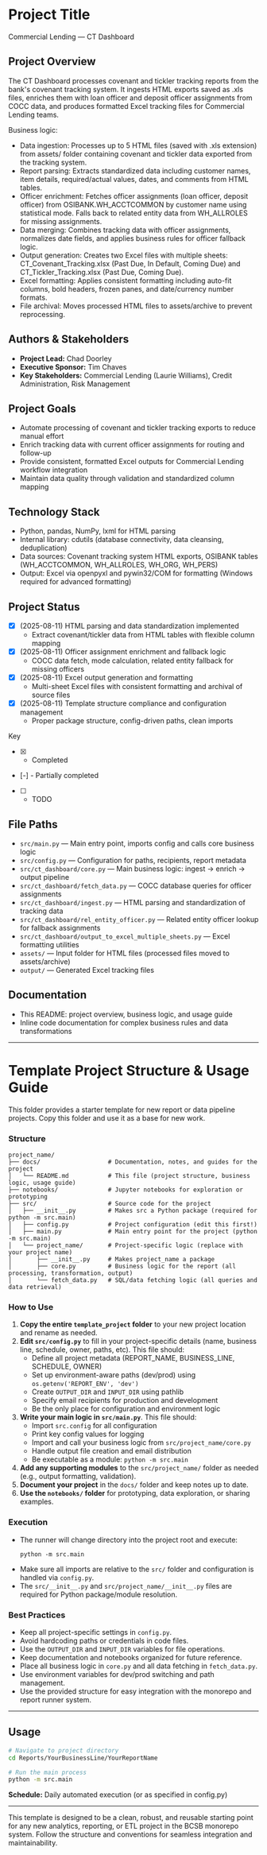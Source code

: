 # Project Title

Commercial Lending — CT Dashboard

## Project Overview

The CT Dashboard processes covenant and tickler tracking reports from the bank's covenant tracking system. It ingests HTML exports saved as .xls files, enriches them with loan officer and deposit officer assignments from COCC data, and produces formatted Excel tracking files for Commercial Lending teams.

Business logic:
- Data ingestion: Processes up to 5 HTML files (saved with .xls extension) from assets/ folder containing covenant and tickler data exported from the tracking system.
- Report parsing: Extracts standardized data including customer names, item details, required/actual values, dates, and comments from HTML tables.
- Officer enrichment: Fetches officer assignments (loan officer, deposit officer) from OSIBANK.WH_ACCTCOMMON by customer name using statistical mode. Falls back to related entity data from WH_ALLROLES for missing assignments.
- Data merging: Combines tracking data with officer assignments, normalizes date fields, and applies business rules for officer fallback logic.
- Output generation: Creates two Excel files with multiple sheets: CT_Covenant_Tracking.xlsx (Past Due, In Default, Coming Due) and CT_Tickler_Tracking.xlsx (Past Due, Coming Due).
- Excel formatting: Applies consistent formatting including auto-fit columns, bold headers, frozen panes, and date/currency number formats.
- File archival: Moves processed HTML files to assets/archive to prevent reprocessing.

## Authors & Stakeholders
- **Project Lead:** Chad Doorley
- **Executive Sponsor:** Tim Chaves
- **Key Stakeholders:** Commercial Lending (Laurie Williams), Credit Administration, Risk Management

## Project Goals
- Automate processing of covenant and tickler tracking exports to reduce manual effort
- Enrich tracking data with current officer assignments for routing and follow-up
- Provide consistent, formatted Excel outputs for Commercial Lending workflow integration
- Maintain data quality through validation and standardized column mapping

## Technology Stack
- Python, pandas, NumPy, lxml for HTML parsing
- Internal library: cdutils (database connectivity, data cleansing, deduplication)
- Data sources: Covenant tracking system HTML exports, OSIBANK tables (WH_ACCTCOMMON, WH_ALLROLES, WH_ORG, WH_PERS)
- Output: Excel via openpyxl and pywin32/COM for formatting (Windows required for advanced formatting)

## Project Status
- [x] (2025-08-11) HTML parsing and data standardization implemented
   - Extract covenant/tickler data from HTML tables with flexible column mapping
- [x] (2025-08-11) Officer assignment enrichment and fallback logic
   - COCC data fetch, mode calculation, related entity fallback for missing officers
- [x] (2025-08-11) Excel output generation and formatting
   - Multi-sheet Excel files with consistent formatting and archival of source files
- [x] (2025-08-11) Template structure compliance and configuration management
   - Proper package structure, config-driven paths, clean imports

Key
- [x] - Completed
- [-] - Partially completed 
- [ ] - TODO

## File Paths
- `src/main.py` — Main entry point, imports config and calls core business logic
- `src/config.py` — Configuration for paths, recipients, report metadata
- `src/ct_dashboard/core.py` — Main business logic: ingest → enrich → output pipeline
- `src/ct_dashboard/fetch_data.py` — COCC database queries for officer assignments
- `src/ct_dashboard/ingest.py` — HTML parsing and standardization of tracking data
- `src/ct_dashboard/rel_entity_officer.py` — Related entity officer lookup for fallback assignments
- `src/ct_dashboard/output_to_excel_multiple_sheets.py` — Excel formatting utilities
- `assets/` — Input folder for HTML files (processed files moved to assets/archive)
- `output/` — Generated Excel tracking files

## Documentation
- This README: project overview, business logic, and usage guide
- Inline code documentation for complex business rules and data transformations

---

# Template Project Structure & Usage Guide

This folder provides a starter template for new report or data pipeline projects. Copy this folder and use it as a base for new work.

### Structure
```
project_name/
├── docs/                   # Documentation, notes, and guides for the project
│   └── README.md           # This file (project structure, business logic, usage guide)
├── notebooks/              # Jupyter notebooks for exploration or prototyping
├── src/                    # Source code for the project
│   ├── __init__.py         # Makes src a Python package (required for python -m src.main)
│   ├── config.py           # Project configuration (edit this first!)
│   ├── main.py             # Main entry point for the project (python -m src.main)
│   └── project_name/       # Project-specific logic (replace with your project name)
│       ├── __init__.py     # Makes project_name a package
│       ├── core.py         # Business logic for the report (all processing, transformation, output)
│       └── fetch_data.py   # SQL/data fetching logic (all queries and data retrieval)
```

### How to Use

1. **Copy the entire `template_project` folder** to your new project location and rename as needed.
2. **Edit `src/config.py`** to fill in your project-specific details (name, business line, schedule, owner, paths, etc). This file should:
   - Define all project metadata (REPORT_NAME, BUSINESS_LINE, SCHEDULE, OWNER)
   - Set up environment-aware paths (dev/prod) using `os.getenv('REPORT_ENV', 'dev')`
   - Create `OUTPUT_DIR` and `INPUT_DIR` using pathlib
   - Specify email recipients for production and development
   - Be the only place for configuration and environment logic
3. **Write your main logic in `src/main.py`**. This file should:
   - Import `src.config` for all configuration
   - Print key config values for logging
   - Import and call your business logic from `src/project_name/core.py`
   - Handle output file creation and email distribution
   - Be executable as a module: `python -m src.main`
4. **Add any supporting modules** to the `src/project_name/` folder as needed (e.g., output formatting, validation).
5. **Document your project** in the `docs/` folder and keep notes up to date.
6. **Use the `notebooks/` folder** for prototyping, data exploration, or sharing examples.

### Execution

- The runner will change directory into the project root and execute:
  ```
  python -m src.main
  ```
- Make sure all imports are relative to the `src/` folder and configuration is handled via `config.py`.
- The `src/__init__.py` and `src/project_name/__init__.py` files are required for Python package/module resolution.

### Best Practices

- Keep all project-specific settings in `config.py`.
- Avoid hardcoding paths or credentials in code files.
- Use the `OUTPUT_DIR` and `INPUT_DIR` variables for file operations.
- Keep documentation and notebooks organized for future reference.
- Place all business logic in `core.py` and all data fetching in `fetch_data.py`.
- Use environment variables for dev/prod switching and path management.
- Use the provided structure for easy integration with the monorepo and report runner system.

---

## Usage
```bash
# Navigate to project directory
cd Reports/YourBusinessLine/YourReportName

# Run the main process
python -m src.main
```

**Schedule:** Daily automated execution (or as specified in config.py)

---

This template is designed to be a clean, robust, and reusable starting point for any new analytics, reporting, or ETL project in the BCSB monorepo system. Follow the structure and conventions for seamless integration and maintainability.

